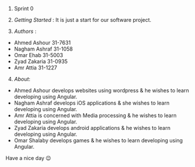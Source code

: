 1.  Sprint 0

2. *Getting Started* : It is just a start for our software project.

3. *Authors* : 
- Ahmed Ashour 31-7631
- Nagham Ashraf 31-1058
- Omar Ehab 31-5003
- Zyad Zakaria 31-0935
- Amr Attia 31-1227

4. *About*:

- Ahmed Ashour develops websites using wordpress & he wishes to learn developing using Angular.
- Nagham Ashraf develops iOS applications & she wishes to learn developing using Angular.
- Amr Attia is concerned with Media processing & he wishes to learn developing using Angular.
- Zyad Zakaria develops android applications & he wishes to learn developing using Angular.
- Omar Shalaby develops games & he wishes to learn developing using Angular.

Have a nice day :wink:

